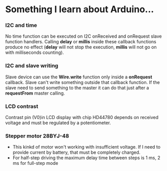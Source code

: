 # Something I learn about Arduino...

### I2C and time
No time function can be executed on I2C onReceived and onRequest slave function handlers.
Calling **delay** or **millis** inside these callback functions produce no effect (**delay** will not stop the execution, **millis** will not go on with milliseconds counting).


### I2C and slave writing
Slave device can use the **Wire.write** function only inside a **onRequest** callback.
Slave can't write something outside that callback function.
If the slave need to send something to the master it can do that just after a **requestFrom** master calling.

### LCD contrast
Contrast pin (V0)in LCD display with chip HD44780 depends on received voltage and must be regulated by a potentiometer.

### Stepper motor 28BYJ-48
- This kinkd of motor won't working with insufficient voltage. If I need to provide current by battery, that must be completely charged.
- For half-step driving the maximum delay time between steps is 1 ms, 2 ms for full-step mode